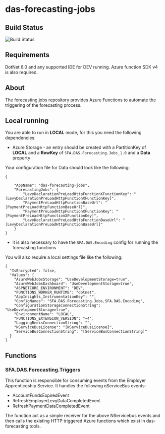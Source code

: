 
# das-forecasting-jobs

## Build Status

![Build Status](https://sfa-gov-uk.visualstudio.com/Digital%20Apprenticeship%20Service/_apis/build/status/Manage%20Funding/das-reservations-jobs?branchName=master)

## Requirements

DotNet 6.0 and any supported IDE for DEV running. Azure function SDK v4 is also required.

## About

The forecasting jobs repository provides Azure Functions to automate the triggering of the forecasting process.

## Local running

You are able to run in **LOCAL** mode, for this you need the following dependencies:

- Azure Storage - an entry should be created with a PartitionKey of **LOCAL** and a **RowKey** of `SFA.DAS.Forecasting.Jobs_1.0` and a **Data** property

Your configuration file for Data should look like the following:

```
{

	"AppName": "das-forecasting-jobs",
	"ForecastingJobs": {
		"LevyDeclarationPreLoadHttpFunctionXFunctionKey": "[LevyDeclarationPreLoadHttpFunctionXFunctionKey]",
		"PaymentPreLoadHttpFunctionBaseUrl": "[PaymentPreLoadHttpFunctionBaseUrl]",
		"PaymentPreLoadHttpFunctionXFunctionKey": "[PaymentPreLoadHttpFunctionXFunctionKey]",
		"LevyDeclarationPreLoadHttpFunctionBaseUrl": "[LevyDeclarationPreLoadHttpFunctionBaseUrl]"
	}
}
```
- it is also necessary to have the `SFA.DAS.Encoding` config for running the forecasting functions

You will also require a local settings file like the following:

```
{
  "IsEncrypted": false,
  "Values": {
    "AzureWebJobsStorage": "UseDevelopmentStorage=true",
    "AzureWebJobsDashboard": "UseDevelopmentStorage=true",
    "ASPNETCORE_ENVIRONMENT": "DEV",
    "FUNCTIONS_WORKER_RUNTIME": "dotnet",
    "AppInsights_InstrumentationKey": "",
    "ConfigNames": "SFA.DAS.Forecasting.Jobs,SFA.DAS.Encoding",
    "ConfigurationStorageConnectionString": "UseDevelopmentStorage=true",
    "EnvironmentName": "LOCAL",
    "FUNCTIONS_EXTENSION_VERSION": "~4",
    "LoggingRedisConnectionString": "",
    "NServiceBusLicense": "[NServiceBusLicense]",
    "ServiceBusConnectionString": "[ServiceBusConnectionString]"
  }
}
```

## Functions

### SFA.DAS.Forecasting.Triggers
This function is responsible for consuming events from the Employer Apprenticeship Service. It handles the following nServiceBus events:

- AccountFundsExpiredEvent
- RefreshEmployerLevyDataCompletedEvent
- RefreshPaymentDataCompletedEvent

The function act as a simple receiver for the above NServicebus events and then calls the existing HTTP triggered Azure functions which exist in das-forecasting tools.


